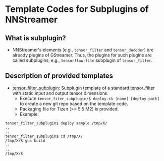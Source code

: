 # Template Codes for Subplugins of NNStreamer
  
## What is subplugin?


- NNStreamer's elements (e.g., ```tensor_filter``` and ```tensor_decoder```) are already plugins of GStreamer. Thus, the plugins for such plugins are called subplugins; e.g., ```tensorflow-lite``` subplugin of ```tensor_filter```.

## Description of provided templates

- [tensor_filter_subplugin](tensor_filter_subplugin): Subplugin template of a standard tensor_filter with static input and output tensor dimensions.
    - Execute ```tensor_fiter_subplugin/$ deploy.sh [name] [deploy-path]``` to create a new git repo based on the template code.
    - Packaging file for Tizen (>= 5.5 M2) is provided.
    - Example:

```
tensor_filter_subplugin$ deploy sample /tmp/X/
..
..
tensor_filter_subplugin$ cd /tmp/X/
/tmp/X/$ gbs build
..
..
/tmp/X/$
```
